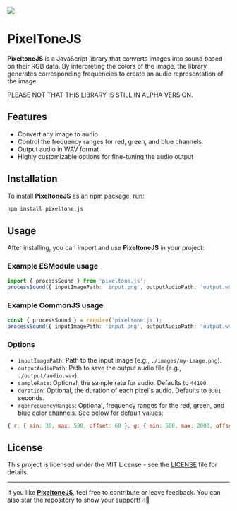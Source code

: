 ![](https://i.imgur.com/VGH7kT4.png)
# PixelToneJS

**PixeltoneJS** is a JavaScript library that converts images into sound based on their RGB data. By interpreting the colors of the image, the library generates corresponding frequencies to create an audio representation of the image.

PLEASE NOT THAT THIS LIBRARY IS STILL IN ALPHA VERSION.

## Features
- Convert any image to audio
- Control the frequency ranges for red, green, and blue channels
- Output audio in WAV format
- Highly customizable options for fine-tuning the audio output

## Installation

To install **PixeltoneJS** as an npm package, run:
```bash
npm install pixeltone.js
```

## Usage

After installing, you can import and use **PixeltoneJS** in your project:


### Example ESModule usage
```typescript
import { processSound } from 'pixeltone.js';
processSound({ inputImagePath: 'input.png', outputAudioPath: 'output.wav' });
```

### Example CommonJS usage
```typescript
const { processSound } = require('pixeltone.js');
processSound({ inputImagePath: 'input.png', outputAudioPath: 'output.wav' });
```

### Options
- `inputImagePath`: Path to the input image (e.g., `./images/my-image.png`).
- `outputAudioPath`: Path to save the output audio file (e.g., `./output/audio.wav`).
- `sampleRate`: Optional, the sample rate for audio. Defaults to `44100`.
- `duration`: Optional, the duration of each pixel's audio. Defaults to `0.01` seconds.
- `rgbFrequencyRanges`: Optional, frequency ranges for the red, green, and blue color channels. See below for default values:

```javascript
{ r: { min: 30, max: 500, offset: 60 }, g: { min: 500, max: 2000, offset: 250 }, b: { min: 2000, max: 10000, offset: 1000 } }
```

## License

This project is licensed under the MIT License - see the [LICENSE](LICENSE) file for details.

---

If you like [**PixeltoneJS**](https://github.com/RecursiveVoid/pixeltonejs), feel free to contribute or leave feedback. You can also star the repository to show your support! 🎶🎨
